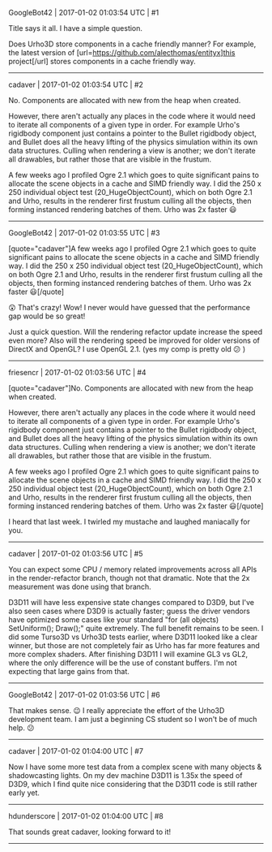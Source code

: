 GoogleBot42 | 2017-01-02 01:03:54 UTC | #1

Title says it all.  I have a simple question.

Does Urho3D store components in a cache friendly manner?  For example, the latest version of [url=https://github.com/alecthomas/entityx]this project[/url] stores components in a cache friendly way.

-------------------------

cadaver | 2017-01-02 01:03:54 UTC | #2

No. Components are allocated with new from the heap when created.

However, there aren't actually any places in the code where it would need to iterate all components of a given type in order. For example Urho's rigidbody component just contains a pointer to the Bullet rigidbody object, and Bullet does all the heavy lifting of the physics simulation within its own data structures. Culling when rendering a view is another; we don't iterate all drawables, but rather those that are visible in the frustum.

A few weeks ago I profiled Ogre 2.1 which goes to quite significant pains to allocate the scene objects in a cache and SIMD friendly way. I did the 250 x 250 individual object test (20_HugeObjectCount), which on both Ogre 2.1 and Urho, results in the renderer first frustum culling all the objects, then forming instanced rendering batches of them. Urho was 2x faster :smiley:

-------------------------

GoogleBot42 | 2017-01-02 01:03:55 UTC | #3

[quote="cadaver"]A few weeks ago I profiled Ogre 2.1 which goes to quite significant pains to allocate the scene objects in a cache and SIMD friendly way. I did the 250 x 250 individual object test (20_HugeObjectCount), which on both Ogre 2.1 and Urho, results in the renderer first frustum culling all the objects, then forming instanced rendering batches of them. Urho was 2x faster :smiley:[/quote]

 :astonished:  That's crazy!  Wow!  I never would have guessed that the performance gap would be so great!

Just a quick question.  Will the rendering refactor update increase the speed even more?  Also will the rendering speed be improved for older versions of DirectX and OpenGL?  I use OpenGL 2.1. (yes my comp is pretty old  :confused: )

-------------------------

friesencr | 2017-01-02 01:03:56 UTC | #4

[quote="cadaver"]No. Components are allocated with new from the heap when created.

However, there aren't actually any places in the code where it would need to iterate all components of a given type in order. For example Urho's rigidbody component just contains a pointer to the Bullet rigidbody object, and Bullet does all the heavy lifting of the physics simulation within its own data structures. Culling when rendering a view is another; we don't iterate all drawables, but rather those that are visible in the frustum.

A few weeks ago I profiled Ogre 2.1 which goes to quite significant pains to allocate the scene objects in a cache and SIMD friendly way. I did the 250 x 250 individual object test (20_HugeObjectCount), which on both Ogre 2.1 and Urho, results in the renderer first frustum culling all the objects, then forming instanced rendering batches of them. Urho was 2x faster :smiley:[/quote]

I heard that last week. I twirled my mustache and laughed maniacally for you.

-------------------------

cadaver | 2017-01-02 01:03:56 UTC | #5

You can expect some CPU / memory related improvements across all APIs in the render-refactor branch, though not that dramatic. Note that the 2x measurement was done using that branch.

D3D11 will have less expensive state changes compared to D3D9, but I've also seen cases where D3D9 is actually faster; guess the driver vendors have optimized some cases like your standard "for (all objects) SetUniform(); Draw();" quite extremely. The full benefit remains to be seen. I did some Turso3D vs Urho3D tests earlier, where D3D11 looked like a clear winner, but those are not completely fair as Urho has far more features and more complex shaders. After finishing D3D11 I will examine GL3 vs GL2, where the only difference will be the use of constant buffers. I'm not expecting that large gains from that.

-------------------------

GoogleBot42 | 2017-01-02 01:03:56 UTC | #6

That makes sense.   :wink:   I really appreciate the effort of the Urho3D development team.  I am just a beginning CS student so I won't be of much help.   :confused:

-------------------------

cadaver | 2017-01-02 01:04:00 UTC | #7

Now I have some more test data from a complex scene with many objects & shadowcasting lights. On my dev machine D3D11 is 1.35x the speed of D3D9, which I find quite nice considering that the D3D11 code is still rather early yet.

-------------------------

hdunderscore | 2017-01-02 01:04:00 UTC | #8

That sounds great cadaver, looking forward to it!

-------------------------

